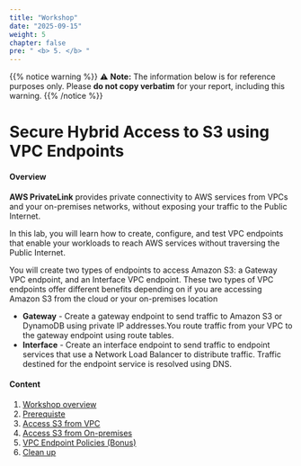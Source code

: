 ```yaml
---
title: "Workshop"
date: "2025-09-15"
weight: 5
chapter: false
pre: " <b> 5. </b> "
---
```

{{% notice warning %}}
⚠️ **Note:** The information below is for reference purposes only. Please **do not copy verbatim** for your report, including this warning.
{{% /notice %}}

# Secure Hybrid Access to S3 using VPC Endpoints

#### Overview

**AWS PrivateLink** provides private connectivity to AWS services from VPCs and your on-premises networks, without exposing your traffic to the Public Internet.

In this lab, you will learn how to create, configure, and test VPC endpoints that enable your workloads to reach AWS services without traversing the Public Internet.

You will create two types of endpoints to access Amazon S3: a Gateway VPC endpoint, and an Interface VPC endpoint. These two types of VPC endpoints offer different benefits depending on if you are accessing Amazon S3 from the cloud or your on-premises location
+ **Gateway** - Create a gateway endpoint to send traffic to Amazon S3 or DynamoDB using private IP addresses.You route traffic from your VPC to the gateway endpoint using route tables.
+ **Interface** - Create an interface endpoint to send traffic to endpoint services that use a Network Load Balancer to distribute traffic. Traffic destined for the endpoint service is resolved using DNS.

#### Content

1. [Workshop overview](5.1-Workshop-overview)
2. [Prerequiste](5.2-Prerequiste/)
3. [Access S3 from VPC](5.3-S3-vpc/)
4. [Access S3 from On-premises](5.4-S3-onprem/)
5. [VPC Endpoint Policies (Bonus)](5.5-Policy/)
6. [Clean up](5.6-Cleanup/)